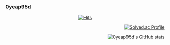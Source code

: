 ### 0yeap95d

<div align=center>
  
[![Hits](https://hits.seeyoufarm.com/api/count/incr/badge.svg?url=https%3A%2F%2Fgithub.com%2F0yeap95d%2Fhit-counter&count_bg=%2379C83D&title_bg=%23555555&icon=&icon_color=%23E7E7E7&title=hits&edge_flat=false)](https://hits.seeyoufarm.com)

</div>

<div align=right>
  
  [![Solved.ac Profile](http://mazassumnida.wtf/api/v2/generate_badge?boj=sjb1203)](https://solved.ac/sjb1203/)
  
  ![0yeap95d's GitHub stats](https://github-readme-stats.vercel.app/api?username=0yeap95d&show_icons=true)
  
</div>

<!--
![0yeap95d's GitHub stats](https://github-readme-stats.vercel.app/api?username=0yeap95d&show_icons=true)
[![Solved.ac Profile](http://mazassumnida.wtf/api/v2/generate_badge?boj=sjb1203)](https://solved.ac/sjb1203/)
-->
